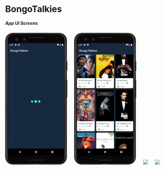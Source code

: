 # BongoTalkies
##### App UI Screens
<img src="images/loading.png" width="200"> &emsp; <img src="images/home.png" width="200"> &emsp; <img src="images/details2.png" width="200"> &emsp; <img src="images/details.png" width="200">
